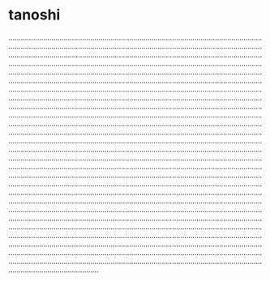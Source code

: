 # tanoshi

................................................................................................................................................................................................................................................................................................................................................................................................................................................................................................................................................................................................................................................................................................................................................................................................................................................................................................................................................................................................................................................................................................................................................................................................................................................................................................................................................................................................................................................................................................................................................................................................................................................................................................................................................................................................................................................................................................................................................................................................................................................................................................................................................................................................................................................................................................................................................................................................................................................................................................................................................................................................................................................................................................................................................................................................................................................................................................................................................................................................................................................................................................................................................................................................................................................................................................................................................................................................................................................................................................................................